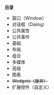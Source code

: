 
**目录**

- 窗口（Window）
- 对话框（Dialog）
- 公共属性
- 公共事件
- 基础
- 布局
- 组合
- 多媒体
- 高级
- 图表
- ~~Wedgets（废弃）~~
- 扩展控件（自定义）

